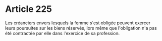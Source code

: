 # Article 225

Les créanciers envers lesquels la femme s'est obligée peuvent exercer leurs poursuites sur les biens réservés, lors même que l'obligation n'a pas été contractée par elle dans l'exercice de sa profession.
